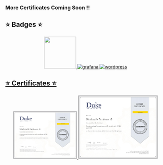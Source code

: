 ### More Certificates Coming Soon !!

<h2>⭐ Badges ⭐</h2>
 
 <p align="center">
<a href="https://www.credly.com/org/certiprof/badge/scrum-foundation-professional-certificate.1"><img src="https://github.com/keikomori/icons-badges/blob/master/badges/scrum-foundation-professional-certificate.1.png"  width="100" height="100"/>
<a href="https://www.credly.com/earner/earned/badge/93bb1ef0-7d5d-4a0b-bd96-9b7b542c1677/"><img src="https://github.com/keikomori/icons-badges/blob/master/badges/cybersecurity-essentials.png" alt="grafana" width="100" height="100"/>
<a href="https://www.credly.com/badges/2a093b9f-925d-43d0-932f-ad1fca326901/public_url"><img src="https://github.com/keikomori/icons-badges/blob/master/badges/networking-academy-learn-a-thon-2021.1.png" alt="wordpress" width="100" height="100"/>
</p>


<h2>⭐ Certificates ⭐</h2>
 <p align="center"> 
    <a href="https://www.coursera.org/account/accomplishments/verify/U4X4F8M7LBLF"><img src="Certificates/Certificate.jpg"  width="200" height="150"/>
     <a href="https://www.coursera.org/account/accomplishments/verify/U4X4F8M7LBLF"><img src="Certificates/Certificate.jpg"  width="250" height="200"/>
  </p>
